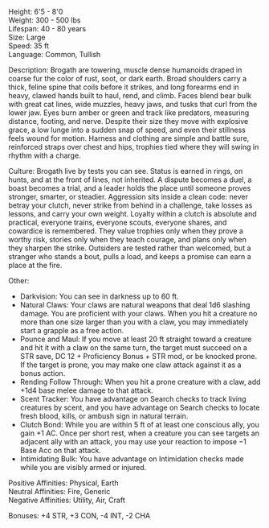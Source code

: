 Height: 6'5 - 8'0  
Weight: 300 - 500 lbs  
Lifespan: 40 - 80 years  
Size: Large  
Speed: 35 ft  
Language: Common, Tullish

Description: Brogath are towering, muscle dense humanoids draped in coarse fur the color of rust, soot, or dark earth. Broad shoulders carry a thick, feline spine that coils before it strikes, and long forearms end in heavy, clawed hands built to haul, rend, and climb. Faces blend bear bulk with great cat lines, wide muzzles, heavy jaws, and tusks that curl from the lower jaw. Eyes burn amber or green and track like predators, measuring distance, footing, and nerve. Despite their size they move with explosive grace, a low lunge into a sudden snap of speed, and even their stillness feels wound for motion. Harness and clothing are simple and battle sure, reinforced straps over chest and hips, trophies tied where they will swing in rhythm with a charge.

Culture: Brogath live by tests you can see. Status is earned in rings, on hunts, and at the front of lines, not inherited. A dispute becomes a duel, a boast becomes a trial, and a leader holds the place until someone proves stronger, smarter, or steadier. Aggression sits inside a clean code: never betray your clutch, never strike from behind in a challenge, take losses as lessons, and carry your own weight. Loyalty within a clutch is absolute and practical, everyone trains, everyone scouts, everyone shares, and cowardice is remembered. They value trophies only when they prove a worthy risk, stories only when they teach courage, and plans only when they sharpen the strike. Outsiders are tested rather than welcomed, but a stranger who stands a bout, pulls a load, and keeps a promise can earn a place at the fire.

Other:
- Darkvision: You can see in darkness up to 60 ft.
- Natural Claws: Your claws are natural weapons that deal 1d6 slashing damage. You are proficient with your claws. When you hit a creature no more than one size larger than you with a claw, you may immediately start a grapple as a free action.
- Pounce and Maul: If you move at least 20 ft straight toward a creature and hit it with a claw on the same turn, the target must succeed on a STR save, DC 12 + Proficiency Bonus + STR mod, or be knocked prone. If the target is prone, you may make one claw attack against it as a bonus action.
- Rending Follow Through: When you hit a prone creature with a claw, add +1d4 base melee damage to that attack.
- Scent Tracker: You have advantage on Search checks to track living creatures by scent, and you have advantage on Search checks to locate fresh blood, kills, or ambush sign in natural terrain.
- Clutch Bond: While you are within 5 ft of at least one conscious ally, you gain +1 AC. Once per short rest, when a creature you can see targets an adjacent ally with an attack, you may use your reaction to impose −1 Base Acc on that attack.
- Intimidating Bulk: You have advantage on Intimidation checks made while you are visibly armed or injured.

Positive Affinities: Physical, Earth  
Neutral Affinities: Fire, Generic  
Negative Affinities: Utility, Air, Craft  

Bonuses: +4 STR, +3 CON, -4 INT, -2 CHA